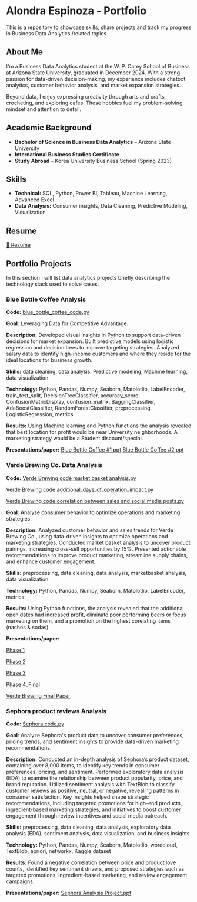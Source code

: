 # Alondra Espinoza - Portfolio  

This is a repository to showcase skills, share projects and track my progress in Business Data Analytics /related topics

## About Me  
I'm a Business Data Analytics student at the W. P. Carey School of Business at Arizona State University, graduated in December 2024. With a strong passion for data-driven decision-making, my experience includes chatbot analytics, customer behavior analysis, and market expansion strategies.  

Beyond data, I enjoy expressing creativity through arts and crafts, crocheting, and exploring cafes. These hobbies fuel my problem-solving mindset and attention to detail.

## Academic Background  
- **Bachelor of Science in Business Data Analytics** – Arizona State University  
- **International Business Studies Certificate**  
- **Study Abroad** – Korea University Business School (Spring 2023)   

## Skills  
- **Technical:** SQL, Python, Power BI, Tableau, Machine Learning, Advanced Excel  
- **Data Analysis:** Consumer insights, Data Cleaning, Predictive Modeling, Visualization  

## Resume  
[📄 Resume](https://github.com/Alondra-E/Alondra-s-Portfolio/blob/main/Resume.pdf)

## Portfolio Projects
In this section I will list data analytics projects briefly describing the technology stack used to solve cases.

### Blue Bottle Coffee Analysis
**Code:** [blue_bottle_coffee_code.py](https://github.com/Alondra-E/Alondra-s-Portfolio/blob/main/blue_bottle_coffee_code.py)


**Goal**: Leveraging Data for Competitive Advantage.

**Description:** Developed visual insights in Python to support data-driven decisions for market expansion. Built predictive models using logistic regression and decision trees to improve targeting strategies. Analyzed salary data to identify high-income customers and where they reside for the ideal locations for business growth.

**Skills:** data cleaning, data analysis, Predictive modeling, Machine learning, data visualization.

**Technology:** Python, Pandas, Numpy, Seaborn, Matplotlib, LabelEncoder, train_test_split, DecisionTreeClassifier, accuracy_score, ConfusionMatrixDisplay, confusion_matrix, BaggingClassifier, AdaBoostClassifier, RandomForestClassifier, preprocessing, LogisticRegression, metrics

**Results:** Using Machine learning and Python functions the analysis revealed that best location for profit would be near University neighborhoods. A marketing strategy would be a Student discount/special.

**Presentations/paper:** 
[Blue Bottle Coffee #1 ppt](https://github.com/Alondra-E/Alondra-s-Portfolio/blob/main/Blue%20Bottle%20Coffee%20Company%20Presentation%20pt1.pptx.pdf)
[Blue Bottle Coffee #2 ppt](https://github.com/Alondra-E/Alondra-s-Portfolio/blob/main/Blue%20Bottle%20Coffee%20Company%20Presentation%20pt2.pptx.pdf)

### Verde Brewing Co. Data Analysis
**Code:** 
[Verde Brewing code market basket analysis.py](https://github.com/Alondra-E/Alondra-s-Portfolio/blob/main/Verde%20Brewing%20code%20market%20basket%20analysis.py)

[Verde Brewing code additional_days_of_operation_impact.py](https://github.com/Alondra-E/Alondra-s-Portfolio/blob/main/Verde%20Brewing%20code%20additional_days_of_operation_impact.py)

[Verde Brewing code correlation between sales and social media posts.py](https://github.com/Alondra-E/Alondra-s-Portfolio/blob/main/Verde%20Brewing%20code%20correlation%20between%20sales%20and%20social%20media%20posts.py)

**Goal**: Analyse consumer behavior to optimize operations and marketing strategies.

**Description:** Analyzed customer behavior and sales trends for Verde Brewing Co., using data-driven insights to optimize operations and marketing strategies. Conducted market basket analysis to uncover product pairings, increasing cross-sell opportunities by 15%. Presented actionable recommendations to improve product marketing, streamline supply chains, and enhance customer engagement.

**Skills:** preprocessing, data cleaning, data analysis, marketbasket analysis, data visualization.

**Technology:** Python, Pandas, Numpy, Seaborn, Matplotlib, LabelEncoder, metrics

**Results:** Using Python functions, the analysis revealed that the additional open dates had increased profit, eliminate poor performing beers or focus marketing on them, and a promotion on the highest corelating items (nachos & sodas).

**Presentations/paper:**

[Phase 1](https://github.com/Alondra-E/Alondra-s-Portfolio/blob/main/Phase%201_Verde%20Brewing.pdf)

[Phase 2](https://github.com/Alondra-E/Alondra-s-Portfolio/blob/main/Phase%202_Verde%20Brewing.pdf)

[Phase 3](https://github.com/Alondra-E/Alondra-s-Portfolio/blob/main/Phase%203_Verde%20Brewing.pdf)

[Phase 4_Final](https://github.com/Alondra-E/Alondra-s-Portfolio/blob/main/Phase%204_Verde%20Brewing%20Final%20Presentation.pdf)

[Verde Brewing Final Paper](https://github.com/Alondra-E/Alondra-s-Portfolio/blob/main/Verde%20Brewing%20Final%20Paper.pdf)

### Sephora product reviews Analysis
**Code:** 
[Sephora code.py](https://github.com/Alondra-E/Alondra-s-Portfolio/blob/main/Sephora_code.ipynb)

**Goal**: Analyze Sephora's product data to uncover consumer preferences, pricing trends, and sentiment insights to provide data-driven marketing recommendations.

**Description:** Conducted an in-depth analysis of Sephora’s product dataset, containing over 8,000 items, to identify key trends in consumer preferences, pricing, and sentiment. Performed exploratory data analysis (EDA) to examine the relationship between product popularity, price, and brand reputation. Utilized sentiment analysis with TextBlob to classify customer reviews as positive, neutral, or negative, revealing patterns in consumer satisfaction. Key insights helped shape strategic recommendations, including targeted promotions for high-end products, ingredient-based marketing strategies, and initiatives to boost customer engagement through review incentives and social media outreach.

**Skills:** preprocessing, data cleaning, data analysis, exploratory data analysis (EDA), sentiment analysis, data visualization, and business insights.

**Technology:** Python, Pandas, Numpy, Seaborn, Matplotlib, wordcloud, TextBlob, apriori, networkx, Kaggle dataset

**Results:** Found a negative correlation between price and product love counts, identified key sentiment drivers, and proposed strategies such as targeted promotions, ingredient-based marketing, and review engagement campaigns.

**Presentations/paper:**
[Sephora Analysis Project.ppt](https://github.com/Alondra-E/Alondra-s-Portfolio/blob/main/Sephora%20Analysis%20Project.pptx)
